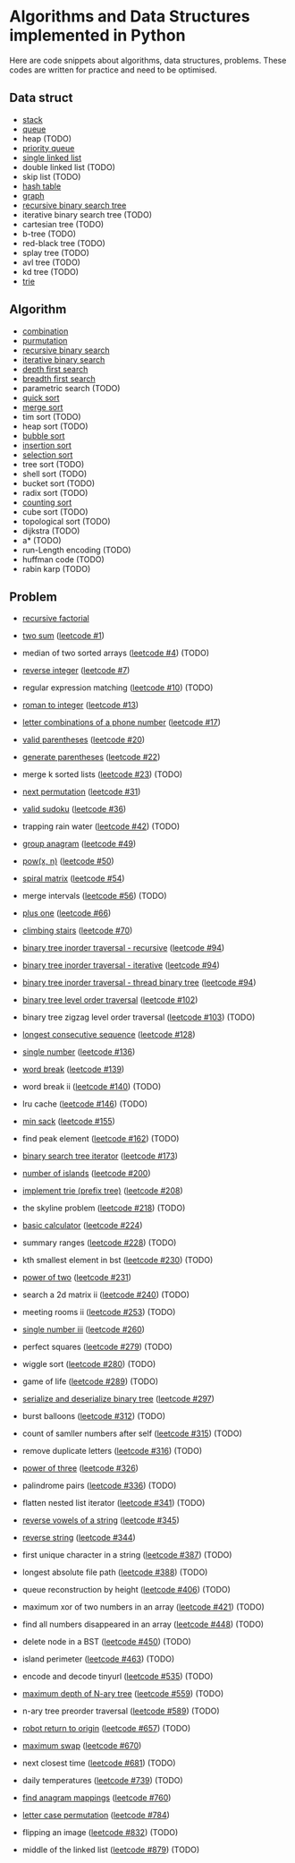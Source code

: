 # Algorithms and Data Structures implemented in Python
Here are code snippets about algorithms, data structures, problems. These codes are written for practice and need to be optimised.

## Data struct
- [stack](https://github.com/smartdolphin/python-algorithm/blob/master/data_struct/stack.py)
- [queue](https://github.com/smartdolphin/python-algorithm/blob/master/data_struct/queue.py)
- heap (TODO)
- [priority queue](https://github.com/smartdolphin/python-algorithm/blob/master/data_struct/priority_queue.py)
- [single linked list](https://github.com/smartdolphin/python-algorithm/blob/master/data_struct/linked_list.py)
- double linked list (TODO)
- skip list (TODO)
- [hash table](https://github.com/smartdolphin/python-algorithm/blob/master/data_struct/hash_table.py)
- [graph](https://github.com/smartdolphin/python-algorithm/blob/master/data_struct/graph.py)
- [recursive binary search tree](https://github.com/smartdolphin/python-algorithm/blob/master/data_struct/binary_search_tree.py)
- iterative binary search tree (TODO)
- cartesian tree (TODO)
- b-tree (TODO)
- red-black tree (TODO)
- splay tree (TODO)
- avl tree (TODO)
- kd tree (TODO)
- [trie](https://github.com/smartdolphin/python-algorithm/blob/master/problems/trie.py)

## Algorithm
- [combination](https://github.com/smartdolphin/python-algorithm/blob/master/algorithm/combination.py)
- [purmutation](https://github.com/smartdolphin/python-algorithm/blob/master/algorithm/permutation.py)
- [recursive binary search](https://github.com/smartdolphin/python-algorithm/blob/master/algorithm/binary_search_recursive.py)
- [iterative binary search](https://github.com/smartdolphin/python-algorithm/blob/master/algorithm/binary_search.py)
- [depth first search](https://github.com/smartdolphin/python-algorithm/blob/master/algorithm/dfs.py)
- [breadth first search](https://github.com/smartdolphin/python-algorithm/blob/master/algorithm/bfs.py)
- parametric search (TODO)
- [quick sort](https://github.com/smartdolphin/python-algorithm/blob/master/algorithm/quick_sort.py)
- [merge sort](https://github.com/smartdolphin/python-algorithm/blob/master/algorithm/merge_sort.py)
- tim sort (TODO)
- heap sort (TODO)
- [bubble sort](https://github.com/smartdolphin/python-algorithm/blob/master/algorithm/bubble_sort.py)
- [insertion sort](https://github.com/smartdolphin/python-algorithm/blob/master/algorithm/insertion_sort.py)
- [selection sort](https://github.com/smartdolphin/python-algorithm/blob/master/algorithm/selection_sort.py)
- tree sort (TODO)
- shell sort (TODO)
- bucket sort (TODO)
- radix sort (TODO)
- [counting sort](https://github.com/smartdolphin/python-algorithm/blob/master/algorithm/counting_sort.py)
- cube sort (TODO)
- topological sort (TODO)
- dijkstra (TODO)
- a* (TODO)
- run-Length encoding (TODO)
- huffman code (TODO)
- rabin karp (TODO)

## Problem
- [recursive factorial](https://github.com/smartdolphin/python-algorithm/blob/master/problems/factorial_recursive.py)
- [two sum](https://github.com/smartdolphin/python-algorithm/blob/master/problems/two_sum.py) ([leetcode #1](https://leetcode.com/problems/two-sum))
- median of two sorted arrays ([leetcode #4](https://leetcode.com/problems/median-of-two-sorted-arrays)) (TODO)
- [reverse integer](https://github.com/smartdolphin/python-algorithm/blob/master/problems/reverse_integer.py) ([leetcode #7](https://leetcode.com/problems/reverse-integer))
- regular expression matching ([leetcode #10](https://leetcode.com/problems/regular-expression-matching)) (TODO)
- [roman to integer](https://github.com/smartdolphin/python-algorithm/blob/master/problems/roman_to_int.py) ([leetcode #13](https://leetcode.com/problems/roman-to-integer))
- [letter combinations of a phone number](https://github.com/smartdolphin/python-algorithm/blob/master/problems/letter_combinations_of_a_phone_number.py) ([leetcode #17](https://leetcode.com/problems/letter-combinations-of-a-phone-number))
- [valid parentheses](https://github.com/smartdolphin/python-algorithm/blob/master/problems/valid_parentheses.py) ([leetcode #20](https://leetcode.com/problems/valid-parentheses))
- [generate parentheses](https://github.com/smartdolphin/python-algorithm/blob/master/problems/generate_parentheses.py) ([leetcode #22](https://leetcode.com/problems/generate-parentheses))
- merge k sorted lists ([leetcode #23](https://leetcode.com/problems/merge-k-sorted-lists)) (TODO)
- [next permutation](https://github.com/smartdolphin/python-algorithm/blob/master/problems/next_permutation.py) ([leetcode #31](https://leetcode.com/problems/next-permutation))
- [valid sudoku](https://github.com/smartdolphin/python-algorithm/blob/master/problems/valid_sudoku.py) ([leetcode #36](https://leetcode.com/problems/valid-sudoku))
- trapping rain water ([leetcode #42](https://leetcode.com/problems/trapping-rain-water)) (TODO)
- [group anagram](https://github.com/smartdolphin/python-algorithm/blob/master/problems/group_anagram.py) ([leetcode #49](https://leetcode.com/problems/group-anagrams))
- [pow(x, n)](https://github.com/smartdolphin/python-algorithm/blob/master/problems/my_pow.py) ([leetcode #50](https://leetcode.com/problems/powx-n))
- [spiral matrix](https://github.com/smartdolphin/python-algorithm/blob/master/problems/spiral_matrix.py) ([leetcode #54](https://leetcode.com/problems/spiral-matrix))
- merge intervals ([leetcode #56](https://leetcode.com/problems/merge-intervals)) (TODO)
- [plus one](https://github.com/smartdolphin/python-algorithm/blob/master/problems/plus_one.py) ([leetcode #66](https://leetcode.com/problems/plus-one))
- [climbing stairs](https://github.com/smartdolphin/python-algorithm/blob/master/problems/climbing_stairs.py) ([leetcode #70](https://leetcode.com/problems/climbing-stairs))
- [binary tree inorder traversal - recursive](https://github.com/smartdolphin/python-algorithm/blob/master/problems/binary_tree_inorder_traversal.py) ([leetcode #94](https://leetcode.com/problems/binary-tree-inorder-traversal))
- [binary tree inorder traversal - iterative](https://github.com/smartdolphin/python-algorithm/blob/master/problems/binary_tree_inorder_traversal_iterative.py) ([leetcode #94](https://leetcode.com/problems/binary-tree-inorder-traversal))

- [binary tree inorder traversal - thread binary tree](https://github.com/smartdolphin/python-algorithm/blob/master/problems/binary_tree_inorder_traversal_morris.py) ([leetcode #94](https://leetcode.com/problems/binary-tree-inorder-traversal))
- [binary tree level order traversal](https://github.com/smartdolphin/python-algorithm/blob/master/problems/binary_tree_level_order_traversal.py) ([leetcode #102](https://leetcode.com/problems/binary-tree-level-order-traversal))
- binary tree zigzag level order traversal ([leetcode #103](https://leetcode.com/problems/binary-tree-zigzag-level-order-traversal)) (TODO)
- [longest consecutive sequence](https://github.com/smartdolphin/python-algorithm/blob/master/problems/longest_consecutive.py) ([leetcode #128](https://leetcode.com/problems/longest-consecutive-sequence))
- [single number](https://github.com/smartdolphin/python-algorithm/blob/master/problems/single_number.py) ([leetcode #136](https://leetcode.com/problems/single-number))
- [word break](https://github.com/smartdolphin/python-algorithm/blob/master/problems/word_break.py) ([leetcode #139](https://leetcode.com/problems/word-break))
- word break ii ([leetcode #140](https://leetcode.com/problems/word-break-ii)) (TODO)
- lru cache ([leetcode #146](https://leetcode.com/problems/lru-cache)) (TODO)
- [min sack](https://github.com/smartdolphin/python-algorithm/blob/master/problems/min_stack.py) ([leetcode #155](https://leetcode.com/problems/min-stack))
- find peak element ([leetcode #162](https://leetcode.com/problems/find-peak-element)) (TODO)
- [binary search tree iterator](https://github.com/smartdolphin/python-algorithm/blob/master/problems/binary_search_tree_iterator.py) ([leetcode #173](https://leetcode.com/problems/binary-search-tree-iterator))
- [number of islands](https://github.com/smartdolphin/python-algorithm/blob/master/problems/num_of_island.py) ([leetcode #200](https://leetcode.com/problems/number-of-islands))
- [implement trie (prefix tree)](https://github.com/smartdolphin/python-algorithm/blob/master/problems/trie.py) ([leetcode #208](https://leetcode.com/problems/implement-trie-prefix-tree))
- the skyline problem ([leetcode #218](https://leetcode.com/problems/the-skyline-problem)) (TODO)
- [basic calculator](https://github.com/smartdolphin/python-algorithm/blob/master/problems/basic_calculate.py) ([leetcode #224](https://leetcode.com/problems/basic-calculator))
- summary ranges ([leetcode #228](https://leetcode.com/problems/summary-ranges)) (TODO)
- kth smallest element in bst ([leetcode #230](https://leetcode.com/problems/kth-smallest-element-in-a-bst)) (TODO)
- [power of two](https://github.com/smartdolphin/python-algorithm/blob/master/problems/is_power_of_two.py) ([leetcode #231](https://leetcode.com/problems/power-of-two))
- search a 2d matrix ii ([leetcode #240](https://leetcode.com/problems/search-a-2d-matrix-ii)) (TODO)
- meeting rooms ii ([leetcode #253](https://leetcode.com/problems/meeting-rooms-ii)) (TODO)
- [single number iii](https://github.com/smartdolphin/python-algorithm/blob/master/problems/single_number_iii.py) ([leetcode #260](https://leetcode.com/problems/single-number-iii))
- perfect squares ([leetcode #279](https://leetcode.com/problems/perfect-squares)) (TODO)
- wiggle sort ([leetcode #280](https://leetcode.com/problems/wiggle-sort)) (TODO)
- game of life ([leetcode #289](https://leetcode.com/problems/game-of-life)) (TODO)
- [serialize and deserialize binary tree](https://github.com/smartdolphin/python-algorithm/blob/master/problems/serialize_and_deserialize_binary_tree.py) ([leetcode #297](https://leetcode.com/problems/serialize-and-deserialize-binary-tree))
- burst balloons ([leetcode #312](https://leetcode.com/problems/burst-balloons)) (TODO)
- count of samller numbers after self ([leetcode #315](https://leetcode.com/problems/count-of-smaller-numbers-after-self)) (TODO)
- remove duplicate letters ([leetcode #316](https://leetcode.com/problems/remove-duplicate-letters)) (TODO)
- [power of three](https://github.com/smartdolphin/python-algorithm/blob/master/problems/power_of_three.py) ([leetcode #326](https://leetcode.com/problems/power-of-three))
- palindrome pairs ([leetcode #336](https://leetcode.com/problems/palindrome-pairs)) (TODO)
- flatten nested list iterator ([leetcode #341](https://leetcode.com/problems/flatten-nested-list-iterator)) (TODO)
- [reverse vowels of a string](https://github.com/smartdolphin/python-algorithm/blob/master/problems/reverse_vowels.py) ([leetcode #345](https://leetcode.com/problems/reverse-vowels-of-a-string))
- [reverse string](https://github.com/smartdolphin/python-algorithm/blob/master/problems/reverse_string.py) ([leetcode #344](https://leetcode.com/problems/reverse-string))
- first unique character in a string ([leetcode #387](https://leetcode.com/problems/first-unique-character-in-a-string)) (TODO)
- longest absolute file path ([leetcode #388](https://leetcode.com/problems/longest-absolute-file-path)) (TODO)
- queue reconstruction by height ([leetcode #406](https://leetcode.com/problems/queue-reconstruction-by-height)) (TODO)
- maximum xor of two numbers in an array ([leetcode #421](https://leetcode.com/problems/maximum-xor-of-two-numbers-in-an-array)) (TODO)
- find all numbers disappeared in an array ([leetcode #448](https://leetcode.com/problems/find-all-numbers-disappeared-in-an-array)) (TODO)
- delete node in a BST ([leetcode #450](https://leetcode.com/problems/delete-node-in-a-bst)) (TODO)
- island perimeter ([leetcode #463](https://leetcode.com/problems/island-perimeter)) (TODO)
- encode and decode tinyurl ([leetcode #535](https://leetcode.com/problems/encode-and-decode-tinyurl)) (TODO)
- [maximum depth of N-ary tree](https://github.com/smartdolphin/python-algorithm/blob/master/problems/maximum_depth_of_n_ary_tree.py) ([leetcode #559](https://leetcode.com/problems/maximum-depth-of-n-ary-tree)) (TODO)
- n-ary tree preorder traversal ([leetcode #589](https://leetcode.com/problems/n-ary-tree-preorder-traversal)) (TODO)
- [robot return to origin](https://github.com/smartdolphin/python-algorithm/blob/master/problems/robot_return_to_origin.py) ([leetcode #657](https://leetcode.com/problems/robot-return-to-origin)) (TODO)
- [maximum swap](https://github.com/smartdolphin/python-algorithm/blob/master/problems/maximum_swap.py) ([leetcode #670](https://leetcode.com/problems/maximum-swap))
- next closest time ([leetcode #681](https://leetcode.com/problems/next-closest-time)) (TODO)
- daily temperatures ([leetcode #739](https://leetcode.com/problems/daily-temperatures)) (TODO)
- [find anagram mappings](https://github.com/smartdolphin/python-algorithm/blob/master/problems/find_anagram_mappings.py) ([leetcode #760](https://leetcode.com/problems/find-anagram-mappings))
- [letter case permutation](https://github.com/smartdolphin/python-algorithm/blob/master/problems/letter_case_permutation.py) ([leetcode #784](https://leetcode.com/problems/letter-case-permutation))
- flipping an image ([leetcode #832](https://leetcode.com/problems/flipping-an-image)) (TODO)
- middle of the linked list ([leetcode #879](https://leetcode.com/problems/profitable-schemes)) (TODO)
